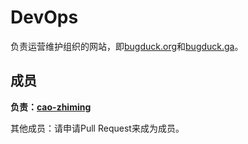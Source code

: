 # DevOps
负责运营维护组织的网站，即[bugduck.org](http://bugduck.org)和[bugduck.ga](https://bugduck.ga/)。

## 成员
**负责：[cao-zhiming](https://github.com/cao-zhiming)**

其他成员：请申请Pull Request来成为成员。
